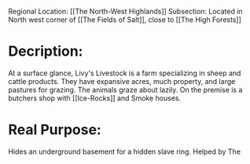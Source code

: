 Regional Location: [[The North-West Highlands]]
Subsection: Located in North west corner of [[The Fields of Salt]], close to [[The High Forests]]
# Decription:
At a surface glance, Livy's Livestock is a farm specializing in sheep and cattle products. They have expansive acres, much property, and large pastures for grazing. The animals graze about lazily. On the premise is a butchers shop with [[Ice-Rocks]] and Smoke houses. 
# Real Purpose:
Hides an underground basement for a hidden slave ring. Helped by The 